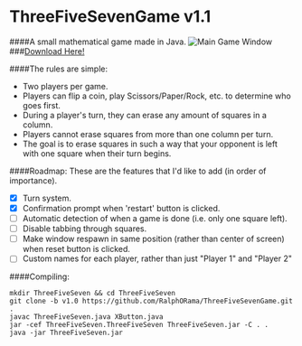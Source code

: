 # ThreeFiveSevenGame v1.1   
####A small mathematical game made in Java.
![Main Game Window](http://i.imgur.com/C18on2b.png)
###[Download Here!](https://github.com/RalphORama/ThreeFiveSevenGame/releases/tag/v1.0)

####The rules are simple:
- Two players per game.
- Players can flip a coin, play Scissors/Paper/Rock, etc. to determine who goes first.
- During a player's turn, they can erase any amount of squares in a column.
- Players cannot erase squares from more than one column per turn.
- The goal is to erase squares in such a way that your opponent is left with one square when their turn begins.

####Roadmap:
These are the features that I'd like to add (in order of importance).

- [x] Turn system.
- [x] Confirmation prompt when 'restart' button is clicked.
- [ ] Automatic detection of when a game is done (i.e. only one square left).
- [ ] Disable tabbing through squares.
- [ ] Make window respawn in same position (rather than center of screen) when reset button is clicked.
- [ ] Custom names for each player, rather than just "Player 1" and "Player 2"

####Compiling:
```
mkdir ThreeFiveSeven && cd ThreeFiveSeven
git clone -b v1.0 https://github.com/RalphORama/ThreeFiveSevenGame.git .
javac ThreeFiveSeven.java XButton.java
jar -cef ThreeFiveSeven.ThreeFiveSeven ThreeFiveSeven.jar -C . .
java -jar ThreeFiveSeven.jar
```
